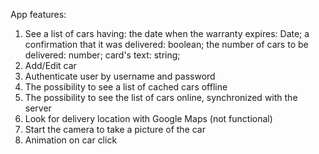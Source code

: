 App features:
1) See a list of cars having:
   the date when the warranty expires: Date;
   a confirmation that it was delivered: boolean;
   the number of cars to be delivered: number;
   card's text: string;
2) Add/Edit car
3) Authenticate user by username and password
4) The possibility to see a list of cached cars offline
5) The possibility to see the list of cars online, synchronized with the server
6) Look for delivery location with Google Maps (not functional)
7) Start the camera to take a picture of the car
8) Animation on car click